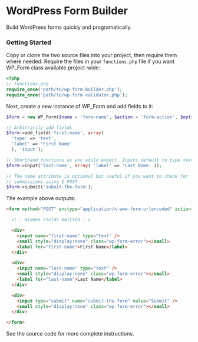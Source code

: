 # WordPress Form Builder

Build WordPress forms quickly and programatically.

### Getting Started

Copy or clone the two source files into your project, then require them where needed. Require the files in your `functions.php` file if you want WP_Form class available project-wide:

```php
<?php
// functions.php
require_once('path/to/wp-form-builder.php');
require_once('path/to/wp-form-validator.php');
```

Next, create a new instance of WP_Form and add fields to it:

```php
$form = new WP_Form($name = 'form-name', $action = 'form-action', $options = array());

// Arbitrarily add fields
$form->add_field('first-name', array(
  'type' => 'text',
  'label' => 'First Name'
  ), 'input');

// Shorthand functions as you would expect. Inputs default to type text.
$form->input('last-name', array( 'label' => 'Last Name' ));

// The name attribute is optional but useful if you want to check for 
// submissions using $_POST.
$form->submit('submit-the-form');
```

The example above outputs:

```html
<form method="POST" enctype="application/x-www-form-urlencoded" action="form-action">

  <!-- Hidden Fields Omitted --> 

  <div>
    <input name="first-name" type="text" />
    <small style="display:none" class="wp-form-error"></small>
    <label for="first-name">First Name</label>
  </div>

  <div>
    <input name="last-name" type="text" />
    <small style="display:none" class="wp-form-error"></small>
    <label for="last-name">Last Name</label>
  </div>

  <div>
    <input type="submit" name="submit-the-form" value="Submit" />
    <small style="display:none" class="wp-form-error"></small>
  </div>

</form>
```

See the source code for more complete instructions.